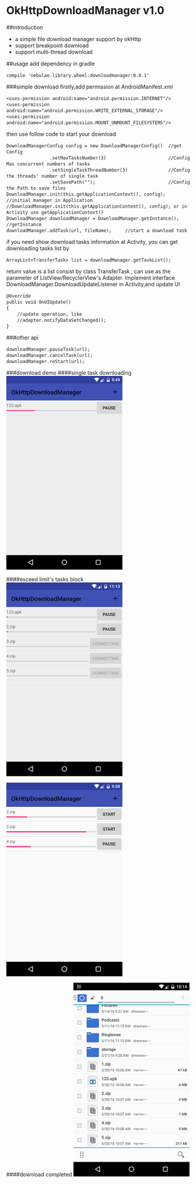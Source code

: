 # OkHttpDownloadManager v1.0
##introduction
* a simple file download manager support by okHttp
* support breakpoint download
* support multi-thread download

##usage
add dependency in gradle

    compile 'nebulae.library.wheel:downloadmanager:0.0.1'
###simple download
firstly,add permission at AndroidManifest.xml

    <uses-permission android:name="android.permission.INTERNET"/>
    <uses-permission android:name="android.permission.WRITE_EXTERNAL_STORAGE"/>
    <uses-permission android:name="android.permission.MOUNT_UNMOUNT_FILESYSTEMS"/>
then use follow code to start your download
    
    DownloadManagerConfig config = new DownloadManagerConfig()  //get Config
                    .setMaxTasksNumber(3)                       //Config Max concurrent numbers of tasks
                    .setSingleTaskThreadNumber(3)               //Config the threads' number of single task
                    .setSavePath("");                           //Config the Path to save files
    DownloadManager.init(this.getApplicationContext(), config);      //initial manager in Application
    //DownloadManager.init(this.getApplicationContext(), config); or in Activity use getApplicationContext()
    DownloadManager downloadManager = DownloadManager.getInstance(); //getInstance
    downloadManager.addTask(url, fileName);     //start a download task
if you need show download tasks information at Activity, you can get downloading tasks list by

    ArrayList<TransferTask> list = downloadManager.getTaskList();
return value is a list consist by class TransferTask , can use as the parameter of ListView/RecyclerView's Adapter.
Implement interface DownloadManager.DownloadUpdateListener in Activity,and update UI

    @Override
    public void OnUIUpdate()
    {
        //update operation, like
        //adapter.notifyDataSetChanged();
    }

###other api

    downloadManager.pauseTask(url);
    downloadManager.cancelTask(url);
    downloadManager.reStart(url);
###download demo
####single task downloading
![single download task](https://github.com/nebulae-pan/OkHttpDownloadManager/blob/master/device-2016-03-21-214932.png)

####exceed limit's tasks block
![single download task](https://github.com/nebulae-pan/OkHttpDownloadManager/blob/master/device-2016-04-02-231252.png)

![single download task](https://github.com/nebulae-pan/OkHttpDownloadManager/blob/master/device-2016-03-31-213811.png)

####download completed
![single download task](https://github.com/nebulae-pan/OkHttpDownloadManager/blob/master/device-2016-03-30-221358.png)

